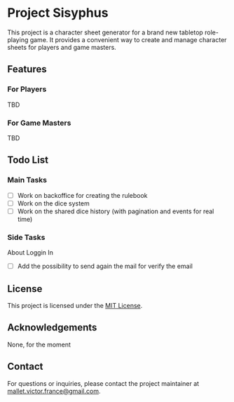 # Project Sisyphus

This project is a character sheet generator for a brand new tabletop role-playing game. It provides a convenient way to create and manage character sheets for players and game masters.

## Features

### For Players

TBD

### For Game Masters

TBD

## Todo List

### Main Tasks

- [ ] Work on backoffice for creating the rulebook
- [ ] Work on the dice system
- [ ] Work on the shared dice history (with pagination and events for real time)

### Side Tasks

About Loggin In

- [ ] Add the possibility to send again the mail for verify the email

## License

This project is licensed under the [MIT License](LICENSE).

## Acknowledgements

None, for the moment

## Contact

For questions or inquiries, please contact the project maintainer at [mallet.victor.france@gmail.com](mailto:mallet.victor.france@gmail.com).
